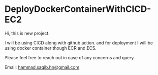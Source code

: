 # DeployDockerContainerWithCICD-EC2


Hi, this is new project. 

I will be using CICD along with github action. and for deployment I will be using docker container though ECR and ECS. 

Please feel free to reach out in case of any concerns and query. 

Email: hammad.saqib.hn@gmail.com

